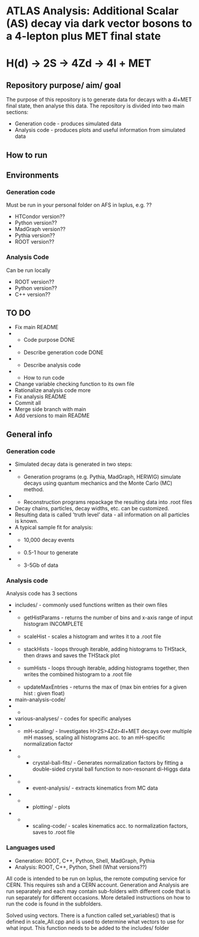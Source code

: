 # ATLAS Analysis: Additional Scalar (AS) decay via dark vector bosons to a 4-lepton plus MET final state
# H(d) -> 2S -> 4Zd -> 4l + MET

## Repository purpose/ aim/ goal
The purpose of this repository is to generate data for decays with a 4l+MET final state, then analyse this data.
The repository is divided into two main sections:
- Generation code - produces simulated data
- Analysis code - produces plots and useful information from simulated data



## How to run

## Environments
### Generation code
Must be run in your personal folder on AFS in lxplus, e.g. ??
- HTCondor version??
- Python version??
- MadGraph version??
- Pythia version??
- ROOT version??
### Analysis Code
Can be run locally
- ROOT version??
- Python version??
- C++ version??

## TO DO
- Fix main README
- - Code purpose DONE
- - Describe generation code DONE
- - Describe analysis code
- - How to run code
- Change variable checking function to its own file
- Rationalize analysis code more
- Fix analysis README
- Commit all
- Merge side branch with main
- Add versions to main README

## General info
### Generation code
- Simulated decay data is generated in two steps:
- - Generation programs (e.g. Pythia, MadGraph, HERWIG) simulate decays using quantum mechanics and the Monte Carlo (MC) method.
- - Reconstruction programs repackage the resulting data into .root files
- Decay chains, particles, decay widths, etc. can be customized.
- Resulting data is called 'truth level' data - all information on all particles is known.
- A typical sample fit for analysis:
- - 10,000 decay events
- - 0.5-1 hour to generate
- - 3-5Gb of data
### Analysis code
Analysis code has 3 sections
- includes/ - commonly used functions written as their own files
- - getHistParams - returns the number of bins and x-axis range of input histogram INCOMPLETE
- - scaleHist - scales a histogram and writes it to a .root file 
- - stackHists - loops through iterable, adding histograms to THStack, then draws and saves the THStack plot
- - sumHists - loops through iterable, adding histograms together, then writes the combined histogram to a .root file
- - updateMaxEntries - returns the max of (max bin entries for a given hist : given float)
- main-analysis-code/
- - 
- various-analyses/ - codes for specific analyses
- - mH-scaling/ - Investigates H>2S>4Zd>4l+MET decays over multiple mH masses, scaling all histograms acc. to an mH-specific normalization factor
- - - crystal-ball-fits/ - Generates normalization factors by fitting a double-sided crystal ball function to non-resonant di-Higgs data
- - - event-analysis/ - extracts kinematics from MC data
- - - plotting/ - plots 
- - - scaling-code/ - scales kinematics acc. to normalization factors, saves to .root file

### Languages used
 - Generation: ROOT, C++, Python, Shell, MadGraph, Pythia
 - Analysis: ROOT, C++, Python, Shell
(What versions??)

All code is intended to be run on lxplus, the remote computing service for CERN. This requires ssh and a CERN account.
Generation and Analysis are run separately and each may contain sub-folders with different code that is run separately for different occasions.
More detailed instructions on how to run the code is found in the subfolders.

Solved using vectors.
There is a function called set_variables() that is defined in scale_All.cpp and is used to determine what vectors to use for what input.
This function needs to be added to the includes/ folder